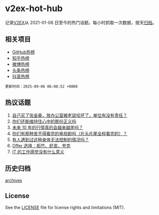 # v2ex-hot-hub

 记录[V2EX](https://www.v2ex.com/)从 2021-01-06 日至今的热门话题。每小时抓取一次数据，按天[归档](archives)。
 
 ## 相关项目

- [GitHub热榜](https://github.com/lonnyzhang423/github-hot-hub)
- [知乎热榜](https://github.com/lonnyzhang423/zhihu-hot-hub)
- [微博热榜](https://github.com/lonnyzhang423/weibo-hot-hub)
- [头条热榜](https://github.com/lonnyzhang423/toutiao-hot-hub)
- [抖音热榜](https://github.com/lonnyzhang423/douyin-hot-hub)


 `更新时间：2025-09-06 06:08:52 +0800`

## 热议话题

1. [自己买了张金豪，放办公室被老鼠咬坏了，单位有没有责任？](https://www.v2ex.com/t/1157209)
1. [你们还能维持住心中的那份正义吗](https://www.v2ex.com/t/1157250)
1. [未来 10 年的行情真的会越来越差吗？](https://www.v2ex.com/t/1157259)
1. [你们有那种舍不得看完的电视剧吗（片头片尾全程看完的）？](https://www.v2ex.com/t/1157330)
1. [有人遇到过这种身体无法控制的情况吗？](https://www.v2ex.com/t/1157267)
1. [Offer 选择：拓竹、虾皮、夸克](https://www.v2ex.com/t/1157233)
1. [IT 的工作感觉没有什么意义](https://www.v2ex.com/t/1157260)

## 历史归档

[archives](archives)

## License

See the [LICENSE](LICENSE) file for license rights and limitations (MIT).
